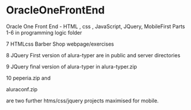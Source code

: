 # OracleOneFrontEnd
Oracle One Front End - HTML , css , JavaScript, JQuery, MobileFirst
Parts 1-6 in programming logic folder

7 HTMLcss Barber Shop webpage/exercises

8 JQuery First version of alura-typer are in public and server directories  

9 JQuery final version of alura-typer in alura-typer.zip

10 peperia.zip and

aluraconf.zip

are two further htms/css/jquery projects maximised for mobile.
